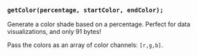 ### `getColor(percentage, startColor, endColor);`

Generate a color shade based on a percentage. Perfect for data visualizations, and only 91 bytes!

Pass the colors as an array of color channels: `[r,g,b]`.

